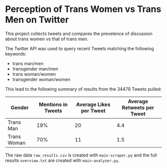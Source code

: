 # Perception of Trans Women vs Trans Men on Twitter

This project collects tweets and compares the prevelence of discussion about trans women vs that of trans men. 

The Twitter API was used to query recent Tweets matching the following keywords:
- trans man/men
- transgender man/men
- trans woman/women
- transgender woman/women

This lead to the following summary of results from the 34478 Tweets pulled:

| Gender      | Mentions in Tweets| Average Likes per Tweet | Average Retweets per Tweet |
| ----------- | ----------- | ------ | ------|
|Trans Man|19%|20|4.4|
| Trans Woman   |70%|11 | 1.5|

The raw data `raw_results.csv` is created with `main-scraper.py` and the full results `overview.txt` are created with `main-analyser.py`.
